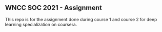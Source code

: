 ## WNCC SOC 2021 - Assignment

This repo is for the assignment done during course 1 and course 2 for deep learning specialization on coursera.


